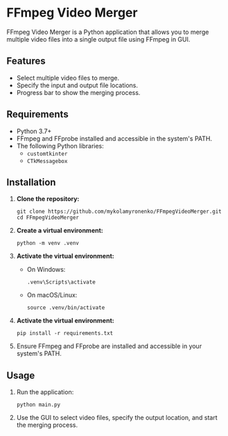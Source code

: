 # FFmpeg Video Merger

FFmpeg Video Merger is a Python application that allows you to merge multiple video files into a single output file using FFmpeg in GUI.

## Features

- Select multiple video files to merge.
- Specify the input and output file locations.
- Progress bar to show the merging process.

## Requirements
- Python 3.7+
- FFmpeg and FFprobe installed and accessible in the system's PATH.
- The following Python libraries:
  - `customtkinter`
  - `CTkMessagebox`


## Installation

1. **Clone the repository:**
   ```
   git clone https://github.com/mykolamyronenko/FFmpegVideoMerger.git
   cd FFmpegVideoMerger
   ```

2. **Create a virtual environment:**
   ```
   python -m venv .venv
   ```

3. **Activate the virtual environment:**
   - On Windows:
      ```
      .venv\Scripts\activate
      ```

   - On macOS/Linux:
      ```
      source .venv/bin/activate
      ```
   
4. **Activate the virtual environment:**
    ```  
    pip install -r requirements.txt
    ```

4. Ensure FFmpeg and FFprobe are installed and accessible in your system's PATH.

## Usage

1. Run the application:
    ```
    python main.py
    ```

2. Use the GUI to select video files, specify the output location, and start the merging process.




